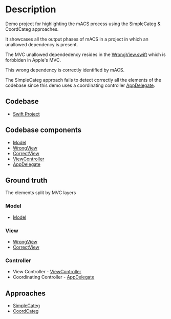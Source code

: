 
# Description

Demo project for highlighting the mACS process using the SimpleCateg & CoordCateg approaches.

It showcases all the output phases of mACS in a project in which an unallowed dependency is present.

The MVC unallowed dependedency resides in the [WrongView.swift](https://github.com/dobreandl/wrong-dependencies-example/blob/master/demoWrongDependencies/demoWrongDependencies/View/WrongView.swift) which is forbbiden in Apple's MVC.

This wrong dependency is correctly identified by mACS.

The SimpleCateg approach fails to detect correctly all the elements of the codebase since this demo uses a coordinating controller [AppDelegate](https://github.com/dobreandl/wrong-dependencies-example/blob/master/demoWrongDependencies/demoWrongDependencies/AppDelegate.swift).

## Codebase

* [Swift Project](https://github.com/dobreandl/wrong-dependencies-example/tree/master/demoWrongDependencies)

## Codebase components

* [Model](https://github.com/dobreandl/wrong-dependencies-example/blob/master/demoWrongDependencies/demoWrongDependencies/Model/Model.swift)
* [WrongView](https://github.com/dobreandl/wrong-dependencies-example/blob/master/demoWrongDependencies/demoWrongDependencies/View/WrongView.swift)
* [CorrectView](https://github.com/dobreandl/wrong-dependencies-example/blob/master/demoWrongDependencies/demoWrongDependencies/View/CorrectView.swift)
* [ViewController](https://github.com/dobreandl/wrong-dependencies-example/blob/master/demoWrongDependencies/demoWrongDependencies/ViewController.swift)
* [AppDelegate](https://github.com/dobreandl/wrong-dependencies-example/blob/master/demoWrongDependencies/demoWrongDependencies/AppDelegate.swift)


## Ground truth

The elements split by MVC layers

### Model

* [Model](https://github.com/dobreandl/wrong-dependencies-example/blob/master/demoWrongDependencies/demoWrongDependencies/Model/Model.swift)

### View

* [WrongView](https://github.com/dobreandl/wrong-dependencies-example/blob/master/demoWrongDependencies/demoWrongDependencies/View/WrongView.swift)
* [CorrectView](https://github.com/dobreandl/wrong-dependencies-example/blob/master/demoWrongDependencies/demoWrongDependencies/View/CorrectView.swift)

### Controller

* View Controller - [ViewController](https://github.com/dobreandl/wrong-dependencies-example/blob/master/demoWrongDependencies/demoWrongDependencies/ViewController.swift)
* Coordinating Controller - [AppDelegate](https://github.com/dobreandl/wrong-dependencies-example/blob/master/demoWrongDependencies/demoWrongDependencies/AppDelegate.swift)

## Approaches

* [SimpleCateg](https://github.com/dobreandl/wrong-dependencies-example/blob/master/simpleCateg.md)
* [CoordCateg](https://github.com/dobreandl/wrong-dependencies-example/blob/master/coordCateg.md)
